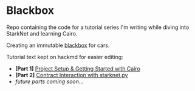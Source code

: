 # Blackbox

Repo containing the code for a tutorial series I'm writing while diving into StarkNet and learning Cairo.

Creating an immutable [blackbox](https://en.wikipedia.org/wiki/Flight_recorder) for cars.

Tutorial text kept on hackmd for easier editing:

* **[Part 1]** [Project Setup & Getting Started with Cairo](https://hackmd.io/@sambarnes/BJvGs0JpK)
* **[Part 2]** [Contract Interaction with starknet.py](https://hackmd.io/@sambarnes/H1Fx7OMaF)
* *future parts coming soon...*
